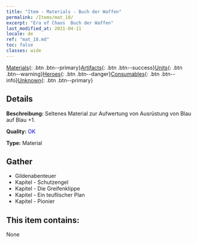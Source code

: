 ```yaml
---
title: "Item - Materials - Buch der Waffen"
permalink: /Items/mat_18/
excerpt: "Era of Chaos  Buch der Waffen"
last_modified_at: 2021-04-11
locale: de
ref: "mat_18.md"
toc: false
classes: wide
---
```

 [Materials](/de/Items/){: .btn .btn--primary}[Artifacts](/de/Items/Artifacts/){: .btn .btn--success}[Units](/de/Items/Units/){: .btn .btn--warning}[Heroes](/de/Items/Heroes/){: .btn .btn--danger}[Consumables](/de/Items/Consumables/){: .btn .btn--info}[Unknown](/de/Items/Unknown/){: .btn .btn--primary}

## Details
 **Beschreibung:** Seltenes Material zur Aufwertung von Ausrüstung von Blau auf Blau +1.

 **Quality:** <span style="color: #0000CD">OK</span>

 **Type:** Material

## Gather

*    Gildenabenteuer 
*    Kapitel - Schutzengel 
*    Kapitel - Die Greifenklippe 
*    Kapitel - Ein teuflischer Plan 
*    Kapitel - Pionier 

## This item contains:

  None

